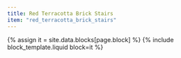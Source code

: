 ```yaml
---
title: Red Terracotta Brick Stairs
item: "red_terracotta_brick_stairs"
---
```


{% assign it = site.data.blocks[page.block] %}
{% include block_template.liquid block=it %}

